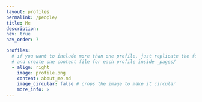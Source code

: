 ```yaml
---
layout: profiles
permalink: /people/
title: Me
description: 
nav: true
nav_order: 7

profiles:
  # if you want to include more than one profile, just replicate the following block
  # and create one content file for each profile inside _pages/
  - align: right
    image: profile.png
    content: about_me.md
    image_circular: false # crops the image to make it circular
    more_info: >
---
```

